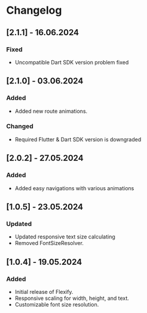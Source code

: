 # Changelog

## [2.1.1] - 16.06.2024
### Fixed
- Uncompatible Dart SDK version problem fixed

## [2.1.0] - 03.06.2024
### Added
- Added new route animations.
### Changed
- Required Flutter & Dart SDK version is downgraded

## [2.0.2] - 27.05.2024
### Added
- Added easy navigations with various animations

## [1.0.5] - 23.05.2024
### Updated
- Updated responsive text size calculating
- Removed FontSizeResolver.

## [1.0.4] - 19.05.2024
### Added
- Initial release of Flexify.
- Responsive scaling for width, height, and text.
- Customizable font size resolution.
